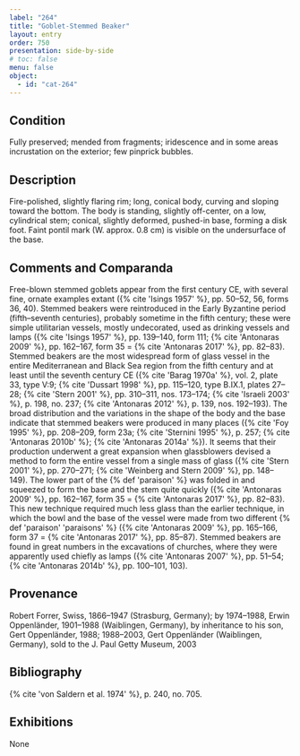 ```yaml
---
label: "264"
title: "Goblet-Stemmed Beaker"
layout: entry
order: 750
presentation: side-by-side
# toc: false
menu: false
object:
  - id: "cat-264"
---
```


## Condition

Fully preserved; mended from fragments; iridescence and in some areas incrustation on the exterior; few pinprick bubbles.

## Description

Fire-polished, slightly flaring rim; long, conical body, curving and sloping toward the bottom. The body is standing, slightly off-center, on a low, cylindrical stem; conical, slightly deformed, pushed-in base, forming a disk foot. Faint pontil mark (W. approx. 0.8 cm) is visible on the undersurface of the base.

## Comments and Comparanda

Free-blown stemmed goblets appear from the first century CE, with several fine, ornate examples extant ({% cite 'Isings 1957' %}, pp. 50–52, 56, forms 36, 40). Stemmed beakers were reintroduced in the Early Byzantine period (fifth–seventh centuries), probably sometime in the fifth century; these were simple utilitarian vessels, mostly undecorated, used as drinking vessels and lamps ({% cite 'Isings 1957' %}, pp. 139–140, form 111; {% cite 'Antonaras 2009' %}, pp. 162–167, form 35 = {% cite 'Antonaras 2017' %}, pp. 82–83). Stemmed beakers are the most widespread form of glass vessel in the entire Mediterranean and Black Sea region from the fifth century and at least until the seventh century CE ({% cite 'Barag 1970a' %}, vol. 2, plate 33, type V:9; {% cite 'Dussart 1998' %}, pp. 115–120, type B.IX.1, plates 27–28; {% cite 'Stern 2001' %}, pp. 310–311, nos. 173–174; {% cite 'Israeli 2003' %}, p. 198, no. 237; {% cite 'Antonaras 2012' %}, p. 139, nos. 192–193). The broad distribution and the variations in the shape of the body and the base indicate that stemmed beakers were produced in many places ({% cite 'Foy 1995' %}, pp. 208–209, form 23a; {% cite 'Sternini 1995' %}, p. 257; {% cite 'Antonaras 2010b' %}; {% cite 'Antonaras 2014a' %}). It seems that their production underwent a great expansion when glassblowers devised a method to form the entire vessel from a single mass of glass ({% cite 'Stern 2001' %}, pp. 270–271; {% cite 'Weinberg and Stern 2009' %}, pp. 148–149). The lower part of the {% def 'paraison' %} was folded in and squeezed to form the base and the stem quite quickly ({% cite 'Antonaras 2009' %}, pp. 162–167, form 35 = {% cite 'Antonaras 2017' %}, pp. 82–83). This new technique required much less glass than the earlier technique, in which the bowl and the base of the vessel were made from two different {% def 'paraison' 'paraisons' %} ({% cite 'Antonaras 2009' %}, pp. 165–166, form 37 = {% cite 'Antonaras 2017' %}, pp. 85–87). Stemmed beakers are found in great numbers in the excavations of churches, where they were apparently used chiefly as lamps ({% cite 'Antonaras 2007' %}, pp. 51–54; {% cite 'Antonaras 2014b' %}, pp. 100–101, 103).

## Provenance

Robert Forrer, Swiss, 1866–1947 (Strasburg, Germany); by 1974–1988, Erwin Oppenländer, 1901–1988 (Waiblingen, Germany), by inheritance to his son, Gert Oppenländer, 1988; 1988–2003, Gert Oppenländer (Waiblingen, Germany), sold to the J. Paul Getty Museum, 2003

## Bibliography

{% cite 'von Saldern et al. 1974' %}, p. 240, no. 705.

## Exhibitions

None